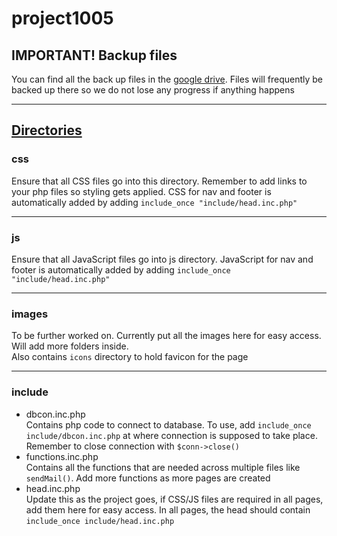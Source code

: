 # project1005

## IMPORTANT! Backup files

You can find all the back up files in the [google drive](https://drive.google.com/drive/folders/1ukoGO-lrBeTLBylbu4-1jGtRL7ZTEHCb?usp=share_link). Files will frequently be backed up there so we do not lose any progress if anything happens

---

## <ins>Directories</ins>

### css

Ensure that all CSS files go into this directory. Remember to add links to your php files so styling gets applied. CSS for nav and footer is automatically added by adding `include_once "include/head.inc.php"`

---

### js

Ensure that all JavaScript files go into js directory. JavaScript for nav and footer is automatically added by adding `include_once "include/head.inc.php"`

---

### images

To be further worked on. Currently put all the images here for easy access. Will add more folders inside. <br>
Also contains `icons` directory to hold favicon for the page

---

### include

- dbcon.inc.php<br>
  Contains php code to connect to database. To use, add `include_once include/dbcon.inc.php` at where connection is supposed to take place. Remember to close connection with `$conn->close()`
- functions.inc.php<br>
  Contains all the functions that are needed across multiple files like `sendMail()`. Add more functions as more pages are created
- head.inc.php<br>
  Update this as the project goes, if CSS/JS files are required in all pages, add them here for easy access. In all pages, the head should contain `include_once include/head.inc.php`
